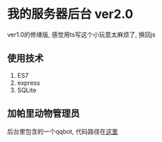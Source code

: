 # 我的服务器后台 ver2.0

ver1.0的修缮版, 感觉用ts写这个小玩意太麻烦了, 换回js

## 使用技术
1. ES7
2. express
3. SQLite

## 加帕里动物管理员

后台里包含的一个qqbot, 代码路径在[这里](/tree/master/routes/japari-qqbot)